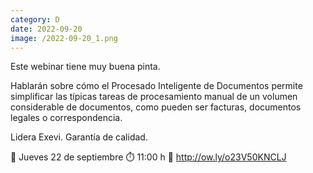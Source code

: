 ```yaml
--- 
category: D 
date: 2022-09-20 
image: /2022-09-20_1.png 
--- 
```


Este webinar tiene muy buena pinta. 

Hablarán sobre cómo el Procesado Inteligente de Documentos permite simplificar las típicas tareas de procesamiento manual de un volumen considerable de documentos, como pueden ser facturas, documentos legales o correspondencia.

Lidera Exevi. Garantía de calidad.

📆 Jueves 22 de septiembre
⏱️ 11:00 h
🔗 http://ow.ly/o23V50KNCLJ